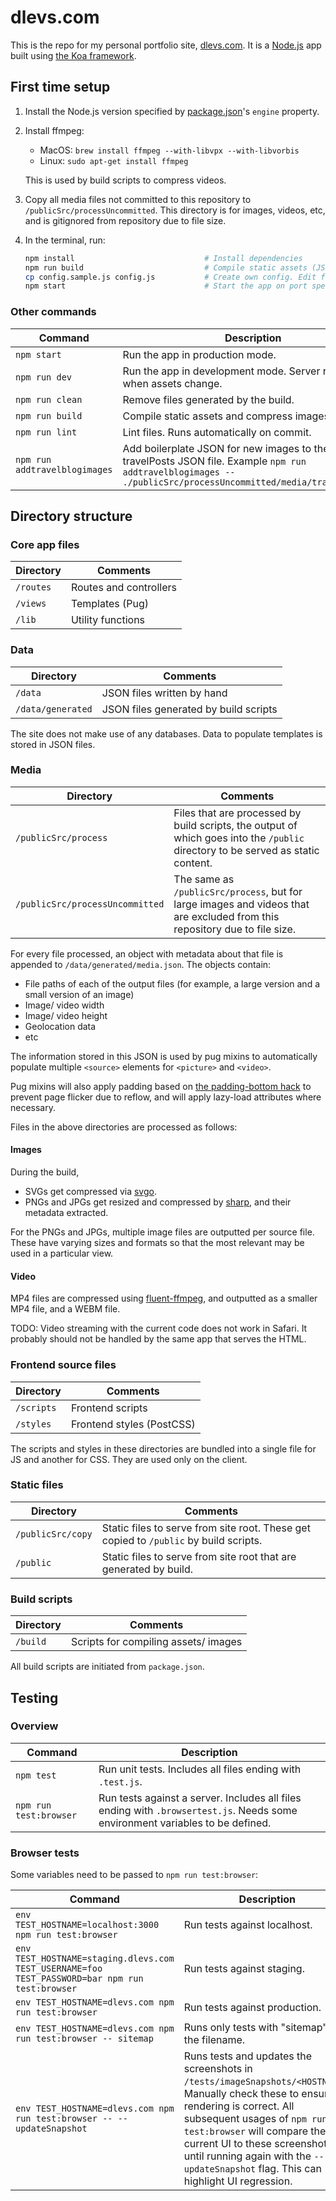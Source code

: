 # dlevs.com

This is the repo for my personal portfolio site, [dlevs.com](https://dlevs.com). It is a [Node.js](https://nodejs.org/) app built using [the Koa framework](https://www.npmjs.com/package/koa).

## First time setup

1. Install the Node.js version specified by [package.json](./package.json)'s `engine` property.
2. Install ffmpeg:
    - MacOS: `brew install ffmpeg --with-libvpx --with-libvorbis`
    - Linux: `sudo apt-get install ffmpeg`

   This is used by build scripts to compress videos.
3. Copy all media files not committed to this repository to `/publicSrc/processUncommitted`. This directory is for images, videos, etc, and is gitignored from repository due to file size.
4. In the terminal, run:
    ```bash
    npm install                             # Install dependencies
    npm run build                           # Compile static assets (JS, CSS, image compression)
    cp config.sample.js config.js           # Create own config. Edit for environment.
    npm start                               # Start the app on port specified in config.js
    ```

### Other commands

| Command | Description |
| --- | --- |
| `npm start` | Run the app in production mode. |
| `npm run dev` | Run the app in development mode. Server restarts when assets change. |
| `npm run clean` | Remove files generated by the build. |
| `npm run build` | Compile static assets and compress images. |
| `npm run lint` | Lint files. Runs automatically on commit. |
| `npm run addtravelblogimages` | Add boilerplate JSON for new images to the travelPosts JSON file. Example `npm run addtravelblogimages -- ./publicSrc/processUncommitted/media/travel/japan/*` |

## Directory structure

### Core app files

| Directory | Comments |
| --- | --- |
| `/routes` | Routes and controllers |
| `/views` | Templates (Pug) |
| `/lib` | Utility functions |

### Data

| Directory | Comments |
| --- | --- |
| `/data` | JSON files written by hand |
| `/data/generated` | JSON files generated by build scripts |

The site does not make use of any databases. Data to populate templates is stored in JSON files.

### Media

| Directory | Comments |
| --- | --- |
| `/publicSrc/process` | Files that are processed by build scripts, the output of which goes into the `/public` directory to be served as static content. |
| `/publicSrc/processUncommitted` | The same as `/publicSrc/process`, but for large images and videos that are excluded from this repository due to file size. |

For every file processed, an object with metadata about that file is appended to `/data/generated/media.json`. The objects contain:

- File paths of each of the output files (for example, a large version and a small version of an image)
- Image/ video width
- Image/ video height
- Geolocation data
- etc

The information stored in this JSON is used by pug mixins to automatically populate multiple `<source>` elements for `<picture>` and `<video>`.

Pug mixins will also apply padding based on [the padding-bottom hack](http://andyshora.com/css-image-container-padding-hack.html) to prevent page flicker due to reflow, and will apply lazy-load attributes where necessary.

Files in the above directories are processed as follows:

#### Images

During the build,

- SVGs get compressed via [svgo](https://www.npmjs.com/package/svgo).
- PNGs and JPGs get resized and compressed by [sharp](https://www.npmjs.com/package/sharp), and their metadata extracted.

For the PNGs and JPGs, multiple image files are outputted per source file. These have varying sizes and formats so that the most relevant may be used in a particular view.

#### Video

MP4 files are compressed using [fluent-ffmpeg](https://www.npmjs.com/package/fluent-ffmpeg), and outputted as a smaller MP4 file, and a WEBM file.

TODO: Video streaming with the current code does not work in Safari. It probably should not be handled by the same app that serves the HTML.

### Frontend source files

| Directory | Comments |
| --- | --- |
| `/scripts` | Frontend scripts |
| `/styles` | Frontend styles (PostCSS) |

The scripts and styles in these directories are bundled into a single file for JS and another for CSS. They are used only on the client.

### Static files

| Directory | Comments |
| --- | --- |
| `/publicSrc/copy` | Static files to serve from site root. These get copied to `/public` by build scripts. |
| `/public` | Static files to serve from site root that are generated by build. |

### Build scripts

| Directory | Comments |
| --- | --- |
| `/build` | Scripts for compiling assets/ images |

All build scripts are initiated from `package.json`.

## Testing

### Overview

| Command | Description |
| --- | --- |
| `npm test` | Run unit tests. Includes all files ending with `.test.js`. |
| `npm run test:browser` | Run tests against a server. Includes all files ending with `.browsertest.js`. Needs some environment variables to be defined. |

### Browser tests

Some variables need to be passed to `npm run test:browser`:

| Command | Description |
| --- | --- |
| `env TEST_HOSTNAME=localhost:3000 npm run test:browser` | Run tests against localhost. |
| `env TEST_HOSTNAME=staging.dlevs.com TEST_USERNAME=foo TEST_PASSWORD=bar npm run test:browser` | Run  tests against staging. |
| `env TEST_HOSTNAME=dlevs.com npm run test:browser` | Run tests against production. |
| `env TEST_HOSTNAME=dlevs.com npm run test:browser -- sitemap` | Runs only tests with "sitemap" in the filename. |
| `env TEST_HOSTNAME=dlevs.com npm run test:browser -- --updateSnapshot` | Runs tests and updates the screenshots in `/tests/imageSnapshots/<HOSTNAME>`. Manually check these to ensure rendering is correct. All subsequent usages of `npm run test:browser` will compare the current UI to these screenshots, until running again with the `--updateSnapshot` flag. This can highlight UI regression. |
